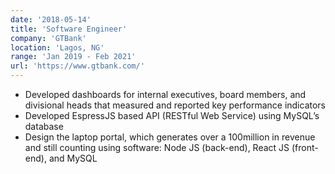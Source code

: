 ```yaml
---
date: '2018-05-14'
title: 'Software Engineer'
company: 'GTBank'
location: 'Lagos, NG'
range: 'Jan 2019 - Feb 2021'
url: 'https://www.gtbank.com/'
---
```


- Developed dashboards for internal executives, board members, and divisional heads that measured and reported key performance indicators
- Developed EspressJS based API (RESTful Web Service) using MySQL’s database
- Design the laptop portal, which generates over a 100million in revenue and still counting using software: Node JS (back-end), React JS (front-end), and MySQL
